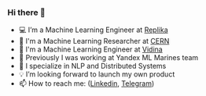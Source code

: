 ### Hi there 👋

- 💻 I’m a Machine Learning Engineer at [Replika](https://replika.ai/)
- 🔬 I'm a Machine Learning Researcher at [CERN](http://cern.ch/)
- 📱 I'm a Machine Learning Engineer at [Vidina](https://vidina.solutions/)
- 🧠 Previously I was working at Yandex ML Marines team
- 🔭 I specialize in NLP and Distributed Systems
- 💡 I’m looking forward to launch my own product
- 📫 How to reach me: ([Linkedin](https://www.linkedin.com/in/pavel-fakanov/), [Telegram](https://telegram.me/pfakanov))
